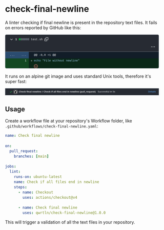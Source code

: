 # check-final-newline

A linter checking if final newline is present in the repository text files.
It fails on errors reported by GitHub like this:

![example](.docs/example.png)

It runs on an alpine git image and uses standard Unix tools, therefore it's super fast:

![runtime](.docs/runtime.png)

## Usage

Create a workflow file at your repository's Workflow folder, like `.github/workflows/check-final-newline.yaml`:

```yaml
name: Check final newline

on:
  pull_request:
    branches: [main]

jobs:
  lint:
    runs-on: ubuntu-latest
    name: Check if all files end in newline
    steps:
      - name: Checkout
        uses: actions/checkout@v4

      - name: Check final newline
        uses: qwrtln/check-final-newline@1.0.0
```

This will trigger a validation of all the text files in your repository.
